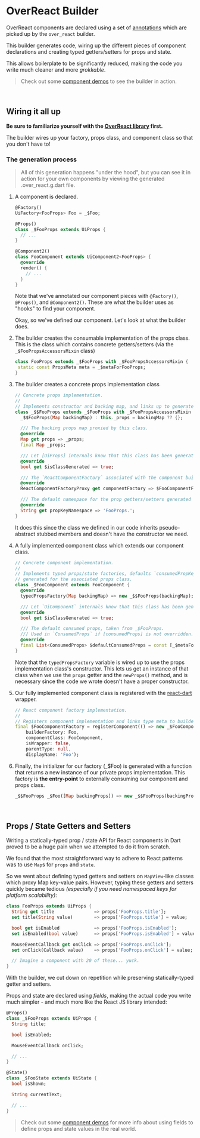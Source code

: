 # OverReact Builder

[](#__START_EMBEDDED_README__)

OverReact components are declared using a set of [annotations] which are 
picked up by the `over_react` builder.

This builder generates code, wiring up the different pieces of component 
declarations and creating typed getters/setters for props and state.

This allows boilerplate to be significantly reduced, making the code you write 
much cleaner and more _grokkable_.

> Check out some [component demos] to see the builder in action.

&nbsp;
&nbsp;

## Wiring it all up

__Be sure to familiarize yourself with the [OverReact library] first.__

The builder wires up your factory, props class, and component class so that you don't have to!


### The generation process

> All of this generation happens "under the hood", but you can see it in action for your 
own components by viewing the generated .over_react.g.dart file.

1. A component is declared.

    ```dart
    @Factory()
    UiFactory<FooProps> Foo = _$Foo;
    
    @Props()
    class _$FooProps extends UiProps { 
      // ...
    }
    
    @Component2()
    class FooComponent extends UiComponent2<FooProps> {
      @override
      render() { 
        // ...
      }
    }
    ```

    Note that we've annotated our component pieces with `@Factory()`, `@Props()`, and `@Component2()`. 
    These are what the builder uses as "hooks" to find your component.

    Okay, so we've defined our component. Let's look at what the builder does.
    
2. The builder creates the consumable implementation of the props class. This is the class which contains concrete 
getters/setters (via the `_$FooPropsAccessorsMixin` class)
    ```dart
   class FooProps extends _$FooProps with _$FooPropsAccessorsMixin {
     static const PropsMeta meta = _$metaForFooProps;
   } 
    ```
    
3. The builder creates a concrete props implementation class
    ```dart
    // Concrete props implementation.
    //
    // Implements constructor and backing map, and links up to generated component factory.
    class _$$FooProps extends _$FooProps with _$FooPropsAccessorsMixin implements FooProps {
      _$$FooProps(Map backingMap) : this._props = backingMap ?? {};
    
      /// The backing props map proxied by this class.
      @override
      Map get props => _props;
      final Map _props;
    
      /// Let [UiProps] internals know that this class has been generated.
      @override
      bool get $isClassGenerated => true;
    
      /// The `ReactComponentFactory` associated with the component built by this class.
      @override
      ReactComponentFactoryProxy get componentFactory => $FooComponentFactory;
    
      /// The default namespace for the prop getters/setters generated for this class.
      @override
      String get propKeyNamespace => 'FooProps.';
    }
    ```
    
    It does this since the class we defined in our code inherits pseudo-abstract stubbed 
    members and doesn't have the constructor we need.

3. A fully implemented component class which extends our component class.

    ```dart
    // Concrete component implementation.
    //
    // Implements typed props/state factories, defaults `consumedPropKeys` to the keys
    // generated for the associated props class.
    class _$FooComponent extends FooComponent {
      @override
      typedPropsFactory(Map backingMap) => new _$$FooProps(backingMap);
    
      /// Let `UiComponent` internals know that this class has been generated.
      @override
      bool get $isClassGenerated => true;
    
      /// The default consumed props, taken from _$FooProps.
      /// Used in `ConsumedProps` if [consumedProps] is not overridden.
      @override
      final List<ConsumedProps> $defaultConsumedProps = const [_$metaForFooProps];
    }
    ```

    Note that the `typedPropsFactory` variable is wired up to use the props implementation 
    class's constructor. This lets us get an instance of that class when we use the `props` 
    getter and the `newProps()` method, and is necessary since the code we wrote 
    doesn't have a proper constructor.

4. Our fully implemented component class is registered with the [react-dart] wrapper.

    ```dart
    // React component factory implementation.
    //
    // Registers component implementation and links type meta to builder factory.
    final $FooComponentFactory = registerComponent(() => new _$FooComponent(),
        builderFactory: Foo,
        componentClass: FooComponent,
        isWrapper: false,
        parentType: null,
        displayName: 'Foo');

    ```

5. Finally, the initializer for our factory (_$Foo) is generated with a function that returns a new instance of our 
private props implementation. This factory is __the entry-point__ to externally consuming our 
component and props class.

    ```dart
    _$$FooProps _$Foo([Map backingProps]) => new _$$FooProps(backingProps);
    ```

&nbsp;
&nbsp;



## Props / State Getters and Setters

Writing a statically-typed prop / state API for React components in Dart proved to be a huge pain when we 
attempted to do it from scratch.

We found that the most straightforward way to adhere to React patterns was to use `Map`s for `props` and `state`. 

So we went about defining typed getters and setters on `MapView`-like classes which proxy Map key-value pairs. 
However, typing these getters and setters quickly became tedious 
_(especially if you need namespaced keys for platform scalability)_:

```dart
class FooProps extends UiProps {
  String get title               => props['FooProps.title'];
  set title(String value)        => props['FooProps.title'] = value;

  bool get isEnabled             => props['FooProps.isEnabled'];
  set isEnabled(bool value)      => props['FooProps.isEnabled'] = value;

  MouseEventCallback get onClick => props['FooProps.onClick'];
  set onClick(Callback value)    => props['FooProps.onClick'] = value;

  // Imagine a component with 20 of these... yuck.
}
```

With the builder, we cut down on repetition while preserving statically-typed getter and setters. 

Props and state are declared using _fields_, making the actual code you write much simpler - 
and much more like the React JS library intended:

```dart
@Props()
class _$FooProps extends UiProps {
  String title;

  bool isEnabled;

  MouseEventCallback onClick;

  // ...
}

@State()
class _$FooState extends UiState {
  bool isShown;

  String currentText;

  // ...
}
```

> Check out some [component demos] for more info about using fields to define props and state values in the real world.

&nbsp;
&nbsp;


[OverReact library]: https://github.com/Workiva/over_react/blob/master/README.md
[annotations]: https://github.com/Workiva/over_react/blob/master/lib/src/component_declaration/annotations.dart
[component demos]: https://workiva.github.io/over_react/demos/
[react-dart]: https://github.com/cleandart/react-dart

